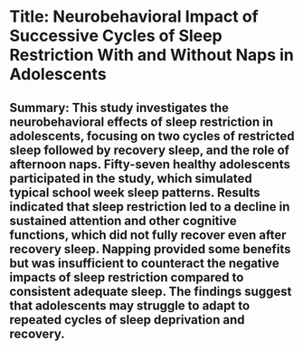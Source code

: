 # Title: Neurobehavioral Impact of Successive Cycles of Sleep Restriction With and Without Naps in Adolescents

## Summary: This study investigates the neurobehavioral effects of sleep restriction in adolescents, focusing on two cycles of restricted sleep followed by recovery sleep, and the role of afternoon naps. Fifty-seven healthy adolescents participated in the study, which simulated typical school week sleep patterns. Results indicated that sleep restriction led to a decline in sustained attention and other cognitive functions, which did not fully recover even after recovery sleep. Napping provided some benefits but was insufficient to counteract the negative impacts of sleep restriction compared to consistent adequate sleep. The findings suggest that adolescents may struggle to adapt to repeated cycles of sleep deprivation and recovery.